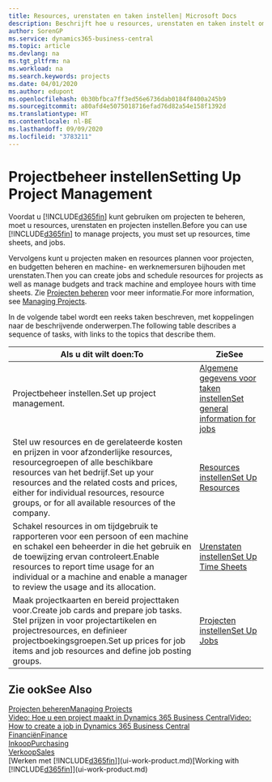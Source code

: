 ```yaml
---
title: Resources, urenstaten en taken instellen| Microsoft Docs
description: Beschrijft hoe u resources, urenstaten en taken instelt om projecten te beheren.
author: SorenGP
ms.service: dynamics365-business-central
ms.topic: article
ms.devlang: na
ms.tgt_pltfrm: na
ms.workload: na
ms.search.keywords: projects
ms.date: 04/01/2020
ms.author: edupont
ms.openlocfilehash: 0b30bfbca7ff3ed56e6736dab0184f8400a245b9
ms.sourcegitcommit: a80afd4e5075018716efad76d82a54e158f1392d
ms.translationtype: HT
ms.contentlocale: nl-BE
ms.lasthandoff: 09/09/2020
ms.locfileid: "3783211"
---
```

# <a name="setting-up-project-management"></a><span data-ttu-id="a26f8-103">Projectbeheer instellen</span><span class="sxs-lookup"><span data-stu-id="a26f8-103">Setting Up Project Management</span></span>
<span data-ttu-id="a26f8-104">Voordat u [!INCLUDE[d365fin](includes/d365fin_md.md)] kunt gebruiken om projecten te beheren, moet u resources, urenstaten en projecten instellen.</span><span class="sxs-lookup"><span data-stu-id="a26f8-104">Before you can use [!INCLUDE[d365fin](includes/d365fin_md.md)] to manage projects, you must set up resources, time sheets, and jobs.</span></span>

<span data-ttu-id="a26f8-105">Vervolgens kunt u projecten maken en resources plannen voor projecten, en budgetten beheren en machine- en werknemersuren bijhouden met urenstaten.</span><span class="sxs-lookup"><span data-stu-id="a26f8-105">Then you can create jobs and schedule resources for projects as well as manage budgets and track machine and employee hours with time sheets.</span></span> <span data-ttu-id="a26f8-106">Zie [Projecten beheren](projects-manage-projects.md) voor meer informatie.</span><span class="sxs-lookup"><span data-stu-id="a26f8-106">For more information, see [Managing Projects](projects-manage-projects.md).</span></span>  

<span data-ttu-id="a26f8-107">In de volgende tabel wordt een reeks taken beschreven, met koppelingen naar de beschrijvende onderwerpen.</span><span class="sxs-lookup"><span data-stu-id="a26f8-107">The following table describes a sequence of tasks, with links to the topics that describe them.</span></span>

| <span data-ttu-id="a26f8-108">Als u dit wilt doen:</span><span class="sxs-lookup"><span data-stu-id="a26f8-108">To</span></span> | <span data-ttu-id="a26f8-109">Zie</span><span class="sxs-lookup"><span data-stu-id="a26f8-109">See</span></span> |
| --- | --- |
| <span data-ttu-id="a26f8-110">Projectbeheer instellen.</span><span class="sxs-lookup"><span data-stu-id="a26f8-110">Set up project management.</span></span>|[<span data-ttu-id="a26f8-111">Algemene gegevens voor taken instellen</span><span class="sxs-lookup"><span data-stu-id="a26f8-111">Set general information for jobs</span></span>](projects-how-setup-jobs.md#to-set-general-information-for-jobs)|
| <span data-ttu-id="a26f8-112">Stel uw resources en de gerelateerde kosten en prijzen in voor afzonderlijke resources, resourcegroepen of alle beschikbare resources van het bedrijf.</span><span class="sxs-lookup"><span data-stu-id="a26f8-112">Set up your resources and the related costs and prices, either for individual resources, resource groups, or for all available resources of the company.</span></span> |[<span data-ttu-id="a26f8-113">Resources instellen</span><span class="sxs-lookup"><span data-stu-id="a26f8-113">Set Up Resources</span></span>](projects-how-setup-resources.md) |
| <span data-ttu-id="a26f8-114">Schakel resources in om tijdgebruik te rapporteren voor een persoon of een machine en schakel een beheerder in die het gebruik en de toewijzing ervan controleert.</span><span class="sxs-lookup"><span data-stu-id="a26f8-114">Enable resources to report time usage for an individual or a machine and enable a manager to review the usage and its allocation.</span></span> |[<span data-ttu-id="a26f8-115">Urenstaten instellen</span><span class="sxs-lookup"><span data-stu-id="a26f8-115">Set Up Time Sheets</span></span>](projects-how-setup-time-sheets.md) |
| <span data-ttu-id="a26f8-116">Maak projectkaarten en bereid projecttaken voor.</span><span class="sxs-lookup"><span data-stu-id="a26f8-116">Create job cards and prepare job tasks.</span></span> <span data-ttu-id="a26f8-117">Stel prijzen in voor projectartikelen en projectresources, en definieer projectboekingsgroepen.</span><span class="sxs-lookup"><span data-stu-id="a26f8-117">Set up prices for job items and job resources and define job posting groups.</span></span> |[<span data-ttu-id="a26f8-118">Projecten instellen</span><span class="sxs-lookup"><span data-stu-id="a26f8-118">Set Up Jobs</span></span>](projects-how-setup-jobs.md) |

## <a name="see-also"></a><span data-ttu-id="a26f8-119">Zie ook</span><span class="sxs-lookup"><span data-stu-id="a26f8-119">See Also</span></span>

[<span data-ttu-id="a26f8-120">Projecten beheren</span><span class="sxs-lookup"><span data-stu-id="a26f8-120">Managing Projects</span></span>](projects-manage-projects.md)  
[<span data-ttu-id="a26f8-121">Video: Hoe u een project maakt in Dynamics 365 Business Central</span><span class="sxs-lookup"><span data-stu-id="a26f8-121">Video: How to create a job in Dynamics 365 Business Central</span></span>](https://www.youtube.com/watch?v=VqaPWr7BWmw)  
[<span data-ttu-id="a26f8-122">Financiën</span><span class="sxs-lookup"><span data-stu-id="a26f8-122">Finance</span></span>](finance.md)  
[<span data-ttu-id="a26f8-123">Inkoop</span><span class="sxs-lookup"><span data-stu-id="a26f8-123">Purchasing</span></span>](purchasing-manage-purchasing.md)  
[<span data-ttu-id="a26f8-124">Verkoop</span><span class="sxs-lookup"><span data-stu-id="a26f8-124">Sales</span></span>](sales-manage-sales.md)  
<span data-ttu-id="a26f8-125">[Werken met [!INCLUDE[d365fin](includes/d365fin_md.md)]](ui-work-product.md)</span><span class="sxs-lookup"><span data-stu-id="a26f8-125">[Working with [!INCLUDE[d365fin](includes/d365fin_md.md)]](ui-work-product.md)</span></span>  
